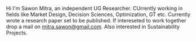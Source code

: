  Hi I'm Sawon Mitra, an independent UG Researcher. CUrrently working in fields like Market Design, Decision Sciences, Optimization, GT etc. Currently wrote a research paper set to be published. If intereseted to work together drop a mail on mitra.sawon@gmail.com. Also interested in Sustainability Projects.

<!---
Sawonuok/Sawonuok is a ✨ special ✨ repository because its `README.md` (this file) appears on your GitHub profile.
You can click the Preview link to take a look at your changes.
--->

